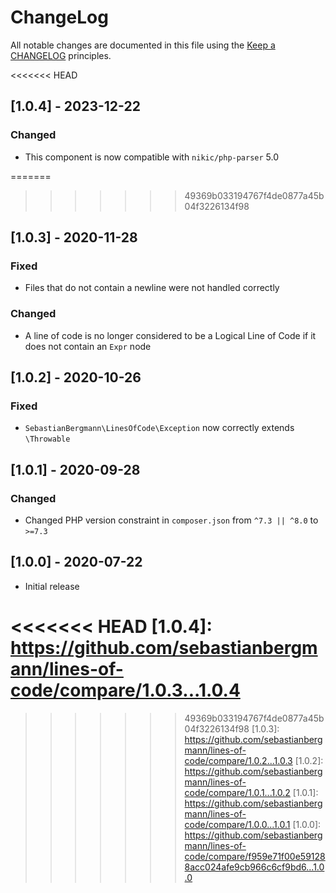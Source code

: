 # ChangeLog

All notable changes are documented in this file using the [Keep a CHANGELOG](https://keepachangelog.com/) principles.

<<<<<<< HEAD
## [1.0.4] - 2023-12-22

### Changed

* This component is now compatible with `nikic/php-parser` 5.0

=======
>>>>>>> 49369b033194767f4de0877a45b04f3226134f98
## [1.0.3] - 2020-11-28

### Fixed

* Files that do not contain a newline were not handled correctly

### Changed

* A line of code is no longer considered to be a Logical Line of Code if it does not contain an `Expr` node

## [1.0.2] - 2020-10-26

### Fixed

* `SebastianBergmann\LinesOfCode\Exception` now correctly extends `\Throwable`

## [1.0.1] - 2020-09-28

### Changed

* Changed PHP version constraint in `composer.json` from `^7.3 || ^8.0` to `>=7.3`

## [1.0.0] - 2020-07-22

* Initial release

<<<<<<< HEAD
[1.0.4]: https://github.com/sebastianbergmann/lines-of-code/compare/1.0.3...1.0.4
=======
>>>>>>> 49369b033194767f4de0877a45b04f3226134f98
[1.0.3]: https://github.com/sebastianbergmann/lines-of-code/compare/1.0.2...1.0.3
[1.0.2]: https://github.com/sebastianbergmann/lines-of-code/compare/1.0.1...1.0.2
[1.0.1]: https://github.com/sebastianbergmann/lines-of-code/compare/1.0.0...1.0.1
[1.0.0]: https://github.com/sebastianbergmann/lines-of-code/compare/f959e71f00e591288acc024afe9cb966c6cf9bd6...1.0.0
